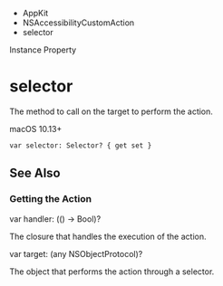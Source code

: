 

- AppKit
- NSAccessibilityCustomAction
-  selector 

Instance Property

# selector

The method to call on the target to perform the action.

macOS 10.13+

``` source
var selector: Selector? { get set }
```

## See Also

### Getting the Action

var handler: (() -> Bool)?

The closure that handles the execution of the action.

var target: (any NSObjectProtocol)?

The object that performs the action through a selector.

